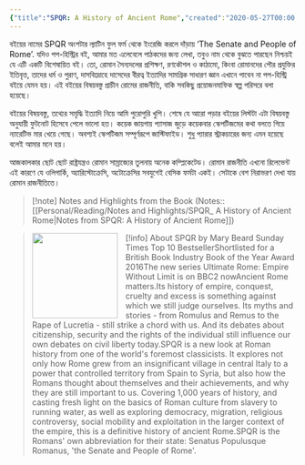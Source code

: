 ```yaml
---
{"title":"SPQR: A History of Ancient Rome","created":"2020-05-27T00:00:00+06:00","updated":"2023-02-09T15:39:49+06:00","read_at":["2020-07-16T00:00:00+06:00"],"read_count":1,"authors":["Mary Beard"],"isbn10":1631492225,"status":"Read","rating":4,"reviewed":true,"tags":["european","history","politics","pop","roman"],"cover":"https://images-na.ssl-images-amazon.com/images/S/compressed.photo.goodreads.com/books/1470421195i/28789711.jpg","dg-publish":true,"maturity":1,"dg-metatags":{"og:image":"https://images-na.ssl-images-amazon.com/images/S/compressed.photo.goodreads.com/books/1470421195i/28789711.jpg"},"permalink":"/personal/reading/books/read/spqr-a-history-of-ancient-rome-by-mary-beard/","metatags":{"og:image":"https://images-na.ssl-images-amazon.com/images/S/compressed.photo.goodreads.com/books/1470421195i/28789711.jpg"},"dgPassFrontmatter":true,"noteIcon":"1"}
---
```


বইয়ের নামের SPQR অংশটার ল্যাটিন ফুল ফর্ম থেকে ইংরেজি করলে দাঁড়ায় ‘The Senate and People of Rome’. যদিও পপ-হিস্ট্রির বই, আমার মত এলেবেলে পাঠকদের জন্য লেখা, তবুও নাম থেকে বুঝতে পারছেন নিশ্চয়ই যে এটি একটি বিশেষায়িত বই। তো, রোমান সৈন্যদলের প্রশিক্ষণ, রণকৌশল ও কাঠামো, কিংবা রোমানদের পৌর প্রযুক্তির ইতিবৃত্ত, তাদের ধর্ম ও পুরাণ, দাসবিদ্রোহে দাসেদের বীরত্ব ইত্যাদির সামগ্রিক সাধারণ জ্ঞান এখানে পাবেন না পপ-হিস্ট্রি বইয়ে যেমন হয়। এই বইয়ের বিষয়বস্তু প্রাচীন রোমের রাজনীতি, বাকি সবকিছু প্রয়োজনমাফিক স্বল্প পরিসরে বলা হয়েছে।  
  
বইয়ের বিষয়বস্তু, তথ্যের সমৃদ্ধি ইত্যাদি নিয়ে আমি পুরোপুরি খুশি। শেষে যে আরো পড়ার বইয়ের লিস্টটা এটা বিষয়বস্তু অনুযায়ী ফুটনোট হিসেবে পেলে ভালো হত। কয়েক জায়গায় প্যাসাজ জুড়ে কয়েকবার স্কেপটিজমের কথা বলতে গিয়ে ন্যারেটিভ মার খেয়ে গেছে। অবশ্যই স্কেপটিজম সম্পূর্ণরূপে জাস্টিফাইড। শুধু প্যারার স্ট্রাকচারের জন্য এমন হয়েছে বলেই আমার মনে হয়।  
  
আজকালকার ছোট ছোট রাষ্ট্রযন্ত্রও রোমান সাম্রাজ্যের তুলনায় অনেক কম্প্লিকেটেড। রোমান রাজনীতি এখনো রিলেভেন্ট এই কারণে যে ওলিগার্কি, অ্যারিস্টোক্রেসি, অটোক্রেসির সবযুগেই বেসিক ফর্মটা একই। সেটাকে বেশ নিরাভরণ দেখা যায় রোমান রাজনীতিতে।

> [!note] Notes and Highlights from the Book
> (Notes:: [[Personal/Reading/Notes and Highlights/SPQR_ A History of Ancient Rome\|Notes from SPQR: A History of Ancient Rome]])

> [!info] About SPQR by Mary Beard
> <img src="https://images-na.ssl-images-amazon.com/images/S/compressed.photo.goodreads.com/books/1470421195i/28789711.jpg" style="float: left; width: 150px; height: auto; margin-right: 1em;" /> Sunday Times Top 10 BestsellerShortlisted for a British Book Industry Book of the Year Award 2016The new series Ultimate Rome: Empire Without Limit is on BBC2 nowAncient Rome matters.Its history of empire, conquest, cruelty and excess is something against which we still judge ourselves. Its myths and stories - from Romulus and Remus to the Rape of Lucretia - still strike a chord with us. And its debates about citizenship, security and the rights of the individual still influence our own debates on civil liberty today.SPQR is a new look at Roman history from one of the world's foremost classicists. It explores not only how Rome grew from an insignificant village in central Italy to a power that controlled territory from Spain to Syria, but also how the Romans thought about themselves and their achievements, and why they are still important to us. Covering 1,000 years of history, and casting fresh light on the basics of Roman culture from slavery to running water, as well as exploring democracy, migration, religious controversy, social mobility and exploitation in the larger context of the empire, this is a definitive history of ancient Rome.SPQR is the Romans' own abbreviation for their state: Senatus Populusque Romanus, 'the Senate and People of Rome'.